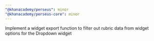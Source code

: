 ```yaml
---
"@khanacademy/perseus": minor
"@khanacademy/perseus-core": minor
---
```


Implement a widget export function to filter out rubric data from widget options for the Dropdown widget
